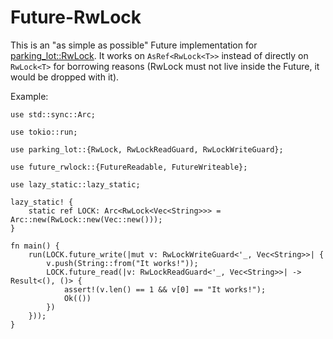 # Future-RwLock

This is an "as simple as possible" Future implementation for [parking_lot::RwLock](https://docs.rs/parking_lot/0.8.0/parking_lot/type.RwLock.html).
It works on `AsRef<RwLock<T>>` instead of directly on `RwLock<T>` for borrowing reasons (RwLock must not live inside the Future, it would be dropped with it).

Example:
```
use std::sync::Arc;

use tokio::run;

use parking_lot::{RwLock, RwLockReadGuard, RwLockWriteGuard};

use future_rwlock::{FutureReadable, FutureWriteable};

use lazy_static::lazy_static;

lazy_static! {
    static ref LOCK: Arc<RwLock<Vec<String>>> = Arc::new(RwLock::new(Vec::new()));
}

fn main() {
    run(LOCK.future_write(|mut v: RwLockWriteGuard<'_, Vec<String>>| {
        v.push(String::from("It works!"));
        LOCK.future_read(|v: RwLockReadGuard<'_, Vec<String>>| -> Result<(), ()> {
            assert!(v.len() == 1 && v[0] == "It works!");
            Ok(())
        })
    }));
}
```
